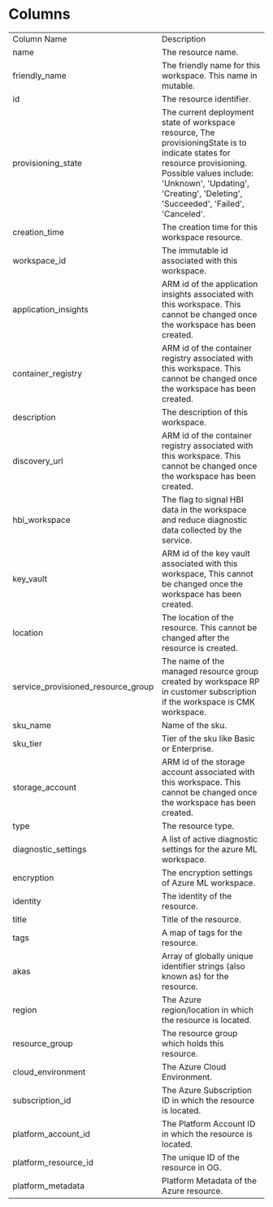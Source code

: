 # Columns  

<table>
	<tr><td>Column Name</td><td>Description</td></tr>
	<tr><td>name</td><td>The resource name.</td></tr>
	<tr><td>friendly_name</td><td>The friendly name for this workspace. This name in mutable.</td></tr>
	<tr><td>id</td><td>The resource identifier.</td></tr>
	<tr><td>provisioning_state</td><td>The current deployment state of workspace resource, The provisioningState is to indicate states for resource provisioning. Possible values include: &#39;Unknown&#39;, &#39;Updating&#39;, &#39;Creating&#39;, &#39;Deleting&#39;, &#39;Succeeded&#39;, &#39;Failed&#39;, &#39;Canceled&#39;.</td></tr>
	<tr><td>creation_time</td><td>The creation time for this workspace resource.</td></tr>
	<tr><td>workspace_id</td><td>The immutable id associated with this workspace.</td></tr>
	<tr><td>application_insights</td><td>ARM id of the application insights associated with this workspace. This cannot be changed once the workspace has been created.</td></tr>
	<tr><td>container_registry</td><td>ARM id of the container registry associated with this workspace. This cannot be changed once the workspace has been created.</td></tr>
	<tr><td>description</td><td>The description of this workspace.</td></tr>
	<tr><td>discovery_url</td><td>ARM id of the container registry associated with this workspace. This cannot be changed once the workspace has been created.</td></tr>
	<tr><td>hbi_workspace</td><td>The flag to signal HBI data in the workspace and reduce diagnostic data collected by the service.</td></tr>
	<tr><td>key_vault</td><td>ARM id of the key vault associated with this workspace, This cannot be changed once the workspace has been created.</td></tr>
	<tr><td>location</td><td>The location of the resource. This cannot be changed after the resource is created.</td></tr>
	<tr><td>service_provisioned_resource_group</td><td>The name of the managed resource group created by workspace RP in customer subscription if the workspace is CMK workspace.</td></tr>
	<tr><td>sku_name</td><td>Name of the sku.</td></tr>
	<tr><td>sku_tier</td><td>Tier of the sku like Basic or Enterprise.</td></tr>
	<tr><td>storage_account</td><td>ARM id of the storage account associated with this workspace. This cannot be changed once the workspace has been created.</td></tr>
	<tr><td>type</td><td>The resource type.</td></tr>
	<tr><td>diagnostic_settings</td><td>A list of active diagnostic settings for the azure ML workspace.</td></tr>
	<tr><td>encryption</td><td>The encryption settings of Azure ML workspace.</td></tr>
	<tr><td>identity</td><td>The identity of the resource.</td></tr>
	<tr><td>title</td><td>Title of the resource.</td></tr>
	<tr><td>tags</td><td>A map of tags for the resource.</td></tr>
	<tr><td>akas</td><td>Array of globally unique identifier strings (also known as) for the resource.</td></tr>
	<tr><td>region</td><td>The Azure region/location in which the resource is located.</td></tr>
	<tr><td>resource_group</td><td>The resource group which holds this resource.</td></tr>
	<tr><td>cloud_environment</td><td>The Azure Cloud Environment.</td></tr>
	<tr><td>subscription_id</td><td>The Azure Subscription ID in which the resource is located.</td></tr>
	<tr><td>platform_account_id</td><td>The Platform Account ID in which the resource is located.</td></tr>
	<tr><td>platform_resource_id</td><td>The unique ID of the resource in OG.</td></tr>
	<tr><td>platform_metadata</td><td>Platform Metadata of the Azure resource.</td></tr>
</table>